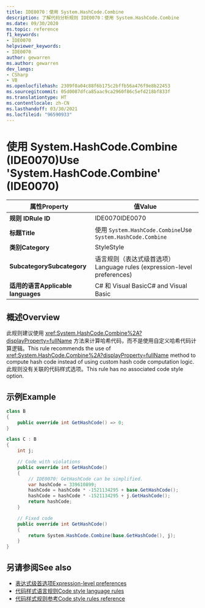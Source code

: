 ```yaml
---
title: IDE0070：使用 System.HashCode.Combine
description: 了解代码分析规则 IDE0070：使用 System.HashCode.Combine
ms.date: 09/30/2020
ms.topic: reference
f1_keywords:
- IDE0070
helpviewer_keywords:
- IDE0070
author: gewarren
ms.author: gewarren
dev_langs:
- CSharp
- VB
ms.openlocfilehash: 2309f0a04c88f6b175c2bffb56a476f9e8b22453
ms.sourcegitcommit: 05d0087dfca85aac9ca2960f86c5efd218bf833f
ms.translationtype: HT
ms.contentlocale: zh-CN
ms.lasthandoff: 03/30/2021
ms.locfileid: "96590933"
---
```

# <a name="use-systemhashcodecombine-ide0070"></a><span data-ttu-id="ee609-103">使用 System.HashCode.Combine (IDE0070)</span><span class="sxs-lookup"><span data-stu-id="ee609-103">Use 'System.HashCode.Combine' (IDE0070)</span></span>

|<span data-ttu-id="ee609-104">属性</span><span class="sxs-lookup"><span data-stu-id="ee609-104">Property</span></span>|<span data-ttu-id="ee609-105">值</span><span class="sxs-lookup"><span data-stu-id="ee609-105">Value</span></span>|
|-|-|
| <span data-ttu-id="ee609-106">**规则 ID**</span><span class="sxs-lookup"><span data-stu-id="ee609-106">**Rule ID**</span></span> | <span data-ttu-id="ee609-107">IDE0070</span><span class="sxs-lookup"><span data-stu-id="ee609-107">IDE0070</span></span> |
| <span data-ttu-id="ee609-108">**标题**</span><span class="sxs-lookup"><span data-stu-id="ee609-108">**Title**</span></span> | <span data-ttu-id="ee609-109">使用 `System.HashCode.Combine`</span><span class="sxs-lookup"><span data-stu-id="ee609-109">Use `System.HashCode.Combine`</span></span> |
| <span data-ttu-id="ee609-110">**类别**</span><span class="sxs-lookup"><span data-stu-id="ee609-110">**Category**</span></span> | <span data-ttu-id="ee609-111">Style</span><span class="sxs-lookup"><span data-stu-id="ee609-111">Style</span></span> |
| <span data-ttu-id="ee609-112">**Subcategory**</span><span class="sxs-lookup"><span data-stu-id="ee609-112">**Subcategory**</span></span> | <span data-ttu-id="ee609-113">语言规则（表达式级首选项）</span><span class="sxs-lookup"><span data-stu-id="ee609-113">Language rules (expression-level preferences)</span></span> |
| <span data-ttu-id="ee609-114">**适用的语言**</span><span class="sxs-lookup"><span data-stu-id="ee609-114">**Applicable languages**</span></span> | <span data-ttu-id="ee609-115">C# 和 Visual Basic</span><span class="sxs-lookup"><span data-stu-id="ee609-115">C# and Visual Basic</span></span> |

## <a name="overview"></a><span data-ttu-id="ee609-116">概述</span><span class="sxs-lookup"><span data-stu-id="ee609-116">Overview</span></span>

<span data-ttu-id="ee609-117">此规则建议使用 <xref:System.HashCode.Combine%2A?displayProperty=fullName> 方法来计算哈希代码，而不是使用自定义哈希代码计算逻辑。</span><span class="sxs-lookup"><span data-stu-id="ee609-117">This rule recommends the use of <xref:System.HashCode.Combine%2A?displayProperty=fullName> method to compute hash code instead of using custom hash code computation logic.</span></span> <span data-ttu-id="ee609-118">此规则没有关联的代码样式选项。</span><span class="sxs-lookup"><span data-stu-id="ee609-118">This rule has no associated code style option.</span></span>

## <a name="example"></a><span data-ttu-id="ee609-119">示例</span><span class="sxs-lookup"><span data-stu-id="ee609-119">Example</span></span>

```csharp
class B
{
    public override int GetHashCode() => 0;
}

class C : B
{
    int j;

    // Code with violations
    public override int GetHashCode()
    {
        // IDE0070: GetHashCode can be simplified.
        var hashCode = 339610899;
        hashCode = hashCode * -1521134295 + base.GetHashCode();
        hashCode = hashCode * -1521134295 + j.GetHashCode();
        return hashCode;
    }

    // Fixed code
    public override int GetHashCode()
    {
        return System.HashCode.Combine(base.GetHashCode(), j);
    }
}
```

## <a name="see-also"></a><span data-ttu-id="ee609-120">另请参阅</span><span class="sxs-lookup"><span data-stu-id="ee609-120">See also</span></span>

- [<span data-ttu-id="ee609-121">表达式级首选项</span><span class="sxs-lookup"><span data-stu-id="ee609-121">Expression-level preferences</span></span>](expression-level-preferences.md)
- [<span data-ttu-id="ee609-122">代码样式语言规则</span><span class="sxs-lookup"><span data-stu-id="ee609-122">Code style language rules</span></span>](language-rules.md)
- [<span data-ttu-id="ee609-123">代码样式规则参考</span><span class="sxs-lookup"><span data-stu-id="ee609-123">Code style rules reference</span></span>](index.md)
